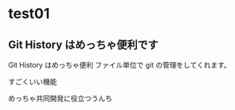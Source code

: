 # test01

## Git History はめっちゃ便利です

Git History はめっちゃ便利
ファイル単位で git の管理をしてくれます。

すごくいい機能

めっちゃ共同開発に役立つうんち
